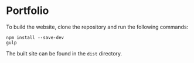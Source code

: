 # Portfolio
To build the website, clone the repository and run the following commands:
```
npm install --save-dev
gulp
```
The built site can be found in the `dist` directory.